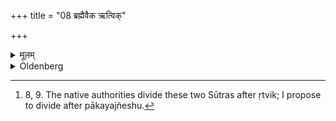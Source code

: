 +++
title = "08 ब्रह्मैवैक ऋत्विक्"

+++

<details><summary>मूलम्</summary>

ब्रह्मैवैक ऋत्विक् ८
</details>

<details><summary>Oldenberg</summary>

8. [^3]  The Brahman is the only officiating priest at the Pākayajñas.


[^3]:  8, 9. The native authorities divide these two Sūtras after ṛtvik; I propose to divide after pākayajñeshu.
</details>
